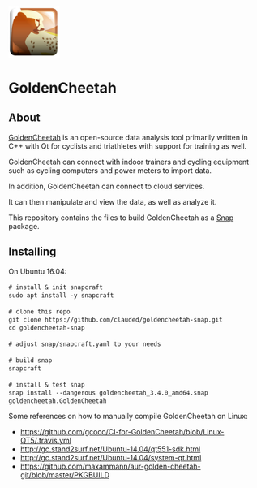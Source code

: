 <img src="https://github.com/GoldenCheetah/GoldenCheetah/raw/master/src/Resources/images/gc.png" height="20%" width="20%">

# GoldenCheetah

## About

[GoldenCheetah](https://github.com/GoldenCheetah/GoldenCheetah) is an open-source data analysis tool primarily written in C++
with Qt for cyclists and triathletes
with support for training as well.

GoldenCheetah can connect with indoor trainers and cycling equipment such
as cycling computers and power meters to import data.

In addition, GoldenCheetah can connect to cloud services.

It can then manipulate and view the data, as well as analyze it.

This repository contains the files to build GoldenCheetah as a [Snap](https://snapcraft.io/) package.

## Installing

On Ubuntu 16.04:

```
# install & init snapcraft
sudo apt install -y snapcraft

# clone this repo
git clone https://github.com/clauded/goldencheetah-snap.git
cd goldencheetah-snap

# adjust snap/snapcraft.yaml to your needs

# build snap
snapcraft

# install & test snap
snap install --dangerous goldencheetah_3.4.0_amd64.snap
goldencheetah.GoldenCheetah

```

Some references on how to manually compile GoldenCheetah on Linux:

- https://github.com/gcoco/CI-for-GoldenCheetah/blob/Linux-QT5/.travis.yml
- http://gc.stand2surf.net/Ubuntu-14.04/qt551-sdk.html
- http://gc.stand2surf.net/Ubuntu-14.04/system-qt.html
- https://github.com/maxammann/aur-golden-cheetah-git/blob/master/PKGBUILD
